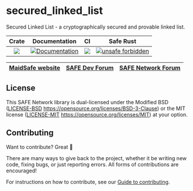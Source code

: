 # secured_linked_list

Secured Linked List - a cryptographically secured and provable linked list.

|Crate|Documentation|CI|Safe Rust|
|:-:|:-:|:-:|:-:|
|[![](http://meritbadge.herokuapp.com/secured_linked_list)](https://crates.io/crates/secured_linked_list)|[![Documentation](https://docs.rs/secured_linked_list/badge.svg)](https://docs.rs/secured_linked_list)|![](https://github.com/maidsafe/secured_linked_list/workflows/Master/badge.svg)|[![unsafe forbidden](https://img.shields.io/badge/unsafe-forbidden-error.svg)](https://github.com/rust-secure-code/safety-dance/)|

| [MaidSafe website](https://maidsafe.net) | [SAFE Dev Forum](https://forum.safedev.org) | [SAFE Network Forum](https://safenetforum.org) |
|:-:|:-:|:-:|

## License

This SAFE Network library is dual-licensed under the Modified BSD ([LICENSE-BSD](LICENSE-BSD) https://opensource.org/licenses/BSD-3-Clause) or the MIT license ([LICENSE-MIT](LICENSE-MIT) https://opensource.org/licenses/MIT) at your option.

## Contributing

Want to contribute? Great :tada:

There are many ways to give back to the project, whether it be writing new code, fixing bugs, or just reporting errors. All forms of contributions are encouraged!

For instructions on how to contribute, see our [Guide to contributing](https://github.com/maidsafe/QA/blob/master/CONTRIBUTING.md).
